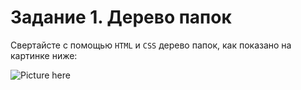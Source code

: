 # Задание 1. Дерево папок

Свертайсте с помощью `HTML` и `CSS` дерево папок, как показано на картинке ниже:

![Picture here](https://installmate.com/support/im9/img/FolderTree_normal.png)